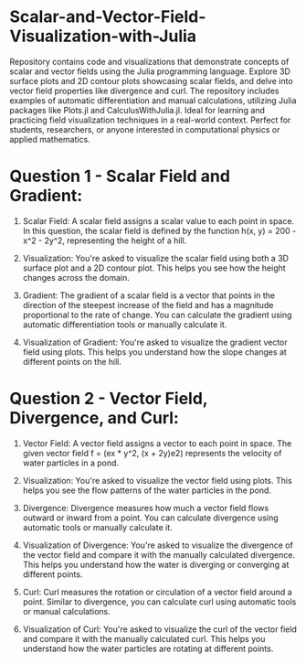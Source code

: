 # Scalar-and-Vector-Field-Visualization-with-Julia
Repository contains code and visualizations that demonstrate concepts of scalar and vector fields using the Julia programming language. Explore 3D surface plots and 2D contour plots showcasing scalar fields, and delve into vector field properties like divergence and curl. The repository includes examples of automatic differentiation and manual calculations, utilizing Julia packages like Plots.jl and CalculusWithJulia.jl. Ideal for learning and practicing field visualization techniques in a real-world context. Perfect for students, researchers, or anyone interested in computational physics or applied mathematics.

# Question 1 - Scalar Field and Gradient:

1. Scalar Field: A scalar field assigns a scalar value to each point in space. In this question, the scalar field is defined by the function h(x, y) = 200 - x^2 - 2y^2, representing the height of a hill.

2. Visualization: You're asked to visualize the scalar field using both a 3D surface plot and a 2D contour plot. This helps you see how the height changes across the domain.

3. Gradient: The gradient of a scalar field is a vector that points in the direction of the steepest increase of the field and has a magnitude proportional to the rate of change. You can calculate the gradient using automatic differentiation tools or manually calculate it.

4. Visualization of Gradient: You're asked to visualize the gradient vector field using plots. This helps you understand how the slope changes at different points on the hill.

# Question 2 - Vector Field, Divergence, and Curl:

1. Vector Field: A vector field assigns a vector to each point in space. The given vector field f = (ex * y^2, (x + 2y)e2) represents the velocity of water particles in a pond.

2. Visualization: You're asked to visualize the vector field using plots. This helps you see the flow patterns of the water particles in the pond.

3. Divergence: Divergence measures how much a vector field flows outward or inward from a point. You can calculate divergence using automatic tools or manually calculate it.

4. Visualization of Divergence: You're asked to visualize the divergence of the vector field and compare it with the manually calculated divergence. This helps you understand how the water is diverging or converging at different points.

5. Curl: Curl measures the rotation or circulation of a vector field around a point. Similar to divergence, you can calculate curl using automatic tools or manual calculations.

6. Visualization of Curl: You're asked to visualize the curl of the vector field and compare it with the manually calculated curl. This helps you understand how the water particles are rotating at different points.


